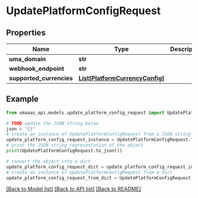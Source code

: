 # UpdatePlatformConfigRequest


## Properties

Name | Type | Description | Notes
------------ | ------------- | ------------- | -------------
**uma_domain** | **str** |  | [optional] 
**webhook_endpoint** | **str** |  | [optional] 
**supported_currencies** | [**List[PlatformCurrencyConfig]**](PlatformCurrencyConfig.md) |  | [optional] 

## Example

```python
from umaaas_api.models.update_platform_config_request import UpdatePlatformConfigRequest

# TODO update the JSON string below
json = "{}"
# create an instance of UpdatePlatformConfigRequest from a JSON string
update_platform_config_request_instance = UpdatePlatformConfigRequest.from_json(json)
# print the JSON string representation of the object
print(UpdatePlatformConfigRequest.to_json())

# convert the object into a dict
update_platform_config_request_dict = update_platform_config_request_instance.to_dict()
# create an instance of UpdatePlatformConfigRequest from a dict
update_platform_config_request_from_dict = UpdatePlatformConfigRequest.from_dict(update_platform_config_request_dict)
```
[[Back to Model list]](../README.md#documentation-for-models) [[Back to API list]](../README.md#documentation-for-api-endpoints) [[Back to README]](../README.md)


